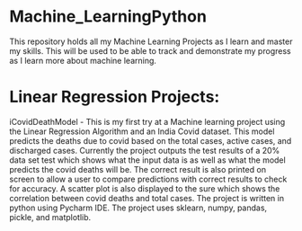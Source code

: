 # Machine_LearningPython
This repository holds all my Machine Learning Projects as I learn and master my skills. This will be used to be able to track and demonstrate my progress as I learn more about machine learning. 


# Linear Regression Projects:

iCovidDeathModel - This is my first try at a Machine learning project using the Linear Regression Algorithm and an India Covid dataset. This model predicts the deaths due to covid based on the total cases, active cases, and discharged cases. Currently the project outputs the test results of a 20% data set test which shows what the input data is as well as what the model predicts the covid deaths will be. The correct result is also printed on screen to allow a user to compare predictions with correct results to check for accuracy. A scatter plot is also displayed to the sure which shows the correlation between covid deaths and total cases. The project is written in python using Pycharm IDE. The project uses sklearn, numpy, pandas, pickle, and matplotlib.
      
      
